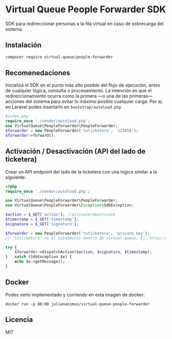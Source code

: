# Virtual Queue People Forwarder SDK

SDK para redireccionar personas a la fila virtual en caso de sobrecarga del sistema.

## Instalación

```bash
composer require virtual-queue/people-forwarder
```

## Recomenedaciones
Inicializá el SDK en el punto más alto posible del flujo de ejecución, antes de cualquier lógica, consulta o procesamiento. La intención es que el redireccionamiento ocurra como la primera —o una de las primeras— acciones del sistema para evitar lo máximo posible cualquier carga. Por ej. en Laravel podes insertarlo en `bootstrap/autoload.php`

```php
#index.php
require_once './vendor/autoload.php';
use VirtualQueue\PeopleForwarder\PeopleForwarder;
$forwarder = new PeopleForwarder('tuticketera', '123456');
$forwarder->forward();
```

## Activación / Desactivación (API del lado de ticketera)
Crear un API endpoint del lado de la ticketera con una logica similar a la siguiente:

```php
<?php
require_once './vendor/autoload.php';

use VirtualQueue\PeopleForwarder\PeopleForwarder;
use VirtualQueue\PeopleForwarder\Exception\SdkException;

$action = $_GET['action']; //activate|deactivate
$timestamp = $_GET['timestamp'];
$signature = $_GET['signature'];

$forwarder = new PeopleForwarder('tuticketera', 'private_key');
// 'tuticketera' es el subdominio dentro de virtual-queue. Ej. https://tuticketera.virtual-queue.com

try {
    $forwarder->dispatchAction($action, $signature, $timestamp);
}   catch (SdkException $e) {
    echo $e->getMessage();
}
```

## Docker
Podes verlo implementado y corriendo en esta imagen de docker:

`docker run -p 80:80 juliananimus/virtual-queue-people-forwarder`

## Licencia

MIT

